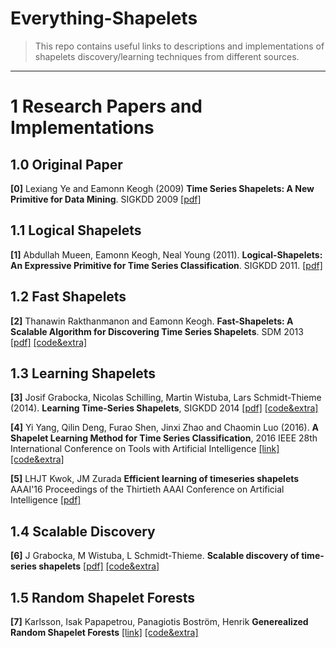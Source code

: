 # Everything-Shapelets
>This repo contains useful links to descriptions and implementations of shapelets discovery/learning techniques from different sources.

---------------------------------------

# 1 Research Papers and Implementations

## 1.0 Original Paper 

**[0]** Lexiang Ye and Eamonn Keogh (2009) **Time Series Shapelets: A New Primitive for Data Mining**. SIGKDD 2009 [[pdf]](http://www.cs.ucr.edu/~eamonn/shaplet.pdf)

## 1.1 Logical Shapelets

**[1]** Abdullah Mueen, Eamonn Keogh, Neal Young  (2011). **Logical-Shapelets: An Expressive Primitive for Time Series Classification**.  SIGKDD 2011. [[pdf]](http://www.cs.ucr.edu/~eamonn/LogicalShapelet.pdf)

## 1.2 Fast Shapelets

**[2]** Thanawin Rakthanmanon and Eamonn Keogh. **Fast-Shapelets: A Scalable Algorithm for Discovering Time Series Shapelets**. SDM 2013 [[pdf]](http://www.cs.ucr.edu/~eamonn/SDM_FastShapelets.pdf) [[code&extra]](http://alumni.cs.ucr.edu/~rakthant/FastShapelet/)

## 1.3 Learning Shapelets 

**[3]** Josif Grabocka, Nicolas Schilling, Martin Wistuba, Lars Schmidt-Thieme (2014).
**Learning Time-Series Shapelets**, SIGKDD 2014 [[pdf]](https://www.ismll.uni-hildesheim.de/pub/pdfs/grabocka2014e-kdd.pdf) [[code&extra]](http://fs.ismll.de/publicspace/LearningShapelets/)

**[4]** Yi Yang, Qilin Deng, Furao Shen, Jinxi Zhao and Chaomin Luo (2016).
**A Shapelet Learning Method for Time Series Classification**, 2016 IEEE 28th International Conference on Tools with Artificial Intelligence [[link]](http://ieeexplore.ieee.org/abstract/document/7814631/) [[code&extra]](https://github.com/yyawesome/LearningShapelets)

**[5]** LHJT Kwok, JM Zurada **Efficient learning of timeseries shapelets**  AAAI'16 Proceedings of the Thirtieth AAAI Conference on Artificial Intelligence [[pdf]](https://www.cse.ust.hk/~jamesk/papers/aaai16c.pdf)

## 1.4 Scalable Discovery

**[6]** J Grabocka, M Wistuba, L Schmidt-Thieme. **Scalable discovery of time-series shapelets** [[pdf]](https://arxiv.org/pdf/1503.03238)
 [[code&extra]](https://www.dropbox.com/sh/btiee2pyn6a989q/AACDfzkkpdYPmgw7pgTgUoeYa)

## 1.5 Random Shapelet Forests

**[7]** Karlsson, Isak Papapetrou, Panagiotis Boström, Henrik **Generealized Random Shapelet Forests** [[link]](https://link.springer.com/article/10.1007/s10618-016-0473-y) [[code&extra]](http://people.dsv.su.se/~isak-kar/grsf/)



